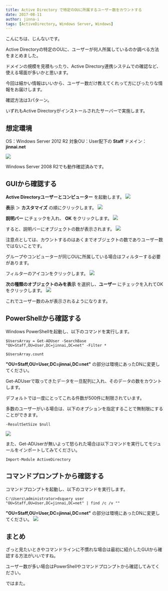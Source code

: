 ```yaml
---
title: Active Directory で特定のOUに所属するユーザー数をカウントする
date: 2017-08-11
author: jinna-i
tags: [ActiveDirectory, Windows Server, Windows]
---
```


こんにちは、じんないです。

Active Directoryの特定のOUに、ユーザーが何人所属しているのか調べる方法をまとめました。

ドメインの規模を見積もったり、Active Directory連携システムでの確認など、使える場面が多いかと思います。

今回は細かい情報はいいから、ユーザー数だけ教えてくれって方にぴったりな情報をお届けします。

確認方法は3パターン。

いずれもActive Directoryがインストールされたサーバーで実施します。


## 想定環境

OS：Windows Server 2012 R2
対象OU：User配下の **Staff**
ドメイン： **jinnai.net**

![](images/count-activedirectory-users-1.png)

Windows Server 2008 R2でも動作確認済みです。

## GUIから確認する

**Active Directoryユーザーとコンピューター** を起動します。
![](images/count-activedirectory-users-2.png)

**表示** ＞ **カスタマイズ** の順にクリックします。
![](images/count-activedirectory-users-3.png)

**説明バー** にチェックを入れ、 **OK** をクリックします。
![](images/count-activedirectory-users-4.png)

すると、説明バーにオブジェクトの数が表示されます。
![](images/count-activedirectory-users-5.png)

注意点としては、カウントするのはあくまでオブジェクトの数でありユーザー数ではないことです。

グループやコンピューターが同じOUに所属している場合はフィルターする必要があります。

フィルターのアイコンをクリックします。
![](images/count-activedirectory-users-6.png)

**次の種類のオブジェクトのみを表示** を選択し、**ユーザー** にチェックを入れてOKをクリックします。
![](images/count-activedirectory-users-7.png)

これでユーザー数のみが表示されるようになります。


## PowerShellから確認する

Windows PowerShellを起動し、以下のコマンドを実行します。

```
$UsersArray = Get-ADUser -SearchBase "OU=Staff,OU=User,DC=jinnai,DC=net" -Filter *

$UsersArray.count
```

**"OU=Staff,OU=User,DC=jinnai,DC=net"** の部分は環境にあったDNに変更してください。

Get-ADUserで取ってきたデータを一旦配列に入れ、そのデータの数をカウントします。

デフォルトでは一度にとってこれる件数が500件に制限されています。

多数のユーザーがいる場合は、以下のオプションを指定することで無制限にすることができます。

```
-ResultSetSize $null
```

![](images/count-activedirectory-users-8.png)

また、Get-ADUserが無いよって怒られた場合は以下コマンドを実行してモジュールをインポートしてみてください。

```
Import-Module ActiveDirectory
```


## コマンドプロンプトから確認する

コマンドプロンプトを起動し、以下のコマンドを実行します。

```
C:\Users\administrator>dsquery user "OU=Staff,OU=User,DC=jinnai,DC=net" | find /c /v ""
```

**"OU=Staff,OU=User,DC=jinnai,DC=net"** の部分は環境にあったDNに変更してください。
![](images/count-activedirectory-users-9.png)

## まとめ

ざっと見たいときやコマンドラインに不慣れな場合は最初に紹介したGUIから確認する方法がいいですね。

ユーザー数が多い場合はPowerShellやコマンドプロンプトから確認してみてください。

ではまた。